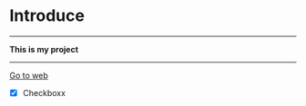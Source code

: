 # Introduce

---

**This is my project**
___
[Go to web](https://thaiduy504.github.io/Introduce/ "Website")

- [x] Checkboxx 
